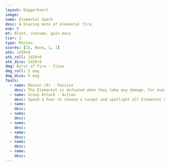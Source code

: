 ```yaml
---
layout: Daggerheart
image:
name: Elemental Spark
desc: A blazing mote of elemental fire.
exp: 0
mt: Blast, consume, gain mass
tier: 3
type: Minion
scores: [15, None, 1, 1]
atk: 1d20+0
atk_roll: 1d20+0
atk_dice: 1d20+0
dmg: Burst of Fire - Close
dmg_roll: 5 mag
dmg_dice: 5 mag
feats:
  - name: Minion (9) - Passive
    desc: The Elemental is defeated when they take any damage. For every 9 damage a PC deals to the Elemental, defeat an additional Minion within range the attack would succeed against.
  - name: Group Attack - Action
    desc: Spend a Fear to choose a target and spotlight all Elemental Sparks within Close range of them. Those Minions move into Melee range of the target and make one shared attack roll. On a success, they deal 5 physical damage each. Combine this damage.
  - name: 
    desc: 
  - name: 
    desc: 
  - name: 
    desc: 
  - name: 
    desc: 
  - name: 
    desc: 
  - name: 
    desc: 
---
```


